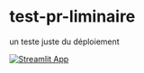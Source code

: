 # test-pr-liminaire
un teste juste du déploiement


[![Streamlit App](https://static.streamlit.io/badges/streamlit_badge_black_white.svg)](https://share.streamlit.io/kafilel/test-pr-liminaire/main/test.py)
